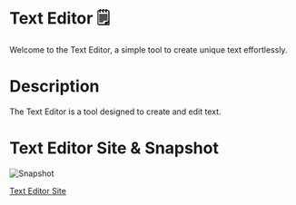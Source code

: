 # Text Editor 🗒️

Welcome to the Text Editor, a simple tool to create unique text effortlessly.

# Description

The Text Editor is a tool designed to create and edit text.

# Text Editor Site & Snapshot

![Snapshot](TBA)

[Text Editor Site](TBA)